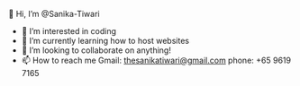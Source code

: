 👋 Hi, I’m @Sanika-Tiwari
- 👀 I’m interested in coding
- 🌱 I’m currently learning how to host websites
- 💞️ I’m looking to collaborate on anything!
- 📫 How to reach me Gmail: thesanikatiwari@gmail.com
                     phone: +65 9619 7165

<!---
Sanika-Tiwari/Sanika-Tiwari is a ✨ special ✨ repository because its `README.md` (this file) appears on your GitHub profile.
You can click the Preview link to take a look at your changes.
--->
